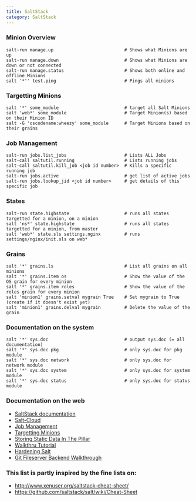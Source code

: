 ```yaml
---
title: SaltStack
category: SaltStack
---
```


### Minion Overview

    salt-run manage.up                           # Shows what Minions are up
    salt-run manage.down                         # Shows what Minions are down or not connected
    salt-run manage.status                       # Shows both online and offline Minions
    salt '*'' test.ping                          # Pings all minions

### Targetting Minions

    salt '*' some_module                         # target all Salt Minions
    salt 'web*' some_module                      # Target Minion(s) based on their Minion ID
    salt -G 'oscodename:wheezy' some_module      # Target Minions based on their grains

### Job Management

    salt-run jobs.list_jobs                      # Lists ALL Jobs
    salt-call saltutil.running                   # Lists running jobs
    salt-call saltutil.kill_job <job id number>  # Kills a specific running job
    salt-run jobs.active                         # get list of active jobs
    salt-run jobs.lookup_jid <job id number>     # get details of this specific job

### States

    salt-run state.highstate                     # runs all states targetted for a minion, on a minion
    salt 'ns*' state.highstate                   # runs all states targetted for a minion, from master
    salt 'web*' state.sls settings.nginx         # runs settings/nginx/init.sls on web*

### Grains

    salt '*' grains.ls                           # List all grains on all minions
    salt '*' grains.item os                      # Show the value of the OS grain for every minion
    salt '*' grains.item roles                   # Show the value of the roles grain for every minion
    salt 'minion1' grains.setval mygrain True    # Set mygrain to True (create if it doesn't exist yet)
    salt 'minion1' grains.delval mygrain         # Delete the value of the grain

### Documentation on the system
    salt '*' sys.doc                             # output sys.doc (= all documentation)
    salt '*' sys.doc pkg                         # only sys.doc for pkg module
    salt '*' sys.doc network                     # only sys.doc for network module
    salt '*' sys.doc system                      # only sys.doc for system module
    salt '*' sys.doc status                      # only sys.doc for status module

### Documentation on the web
  * [SaltStack documentation](https://docs.saltstack.com/en/latest/)
  * [Salt-Cloud](https://docs.saltstack.com/en/latest/topics/cloud/)
  * [Job Management](https://docs.saltstack.com/en/latest/topics/jobs/)
  * [Targetting Minions](https://docs.saltstack.com/en/latest/topics/targeting/)
  * [Storing Static Data In The Pillar](https://docs.saltstack.com/en/latest/topics/pillar/)
  * [Walkthru Tutorial](https://docs.saltstack.com/en/latest/topics/tutorials/walkthrough.html)
  * [Hardening Salt](https://docs.saltstack.com/en/latest/topics/hardening.html)
  * [Git Fileserver Backend Walkthrough](https://docs.saltstack.com/en/latest/topics/tutorials/gitfs.html)

### This list is partly inspired by the fine lists on:
  * http://www.xenuser.org/saltstack-cheat-sheet/
  * https://github.com/saltstack/salt/wiki/Cheat-Sheet
